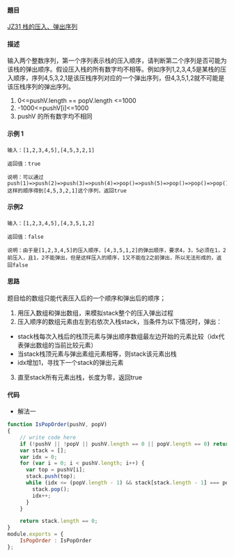 #### 題目

[JZ31 栈的压入、弹出序列](https://www.nowcoder.com/practice/d77d11405cc7470d82554cb392585106?tpId=13&tqId=23290&ru=/ta/coding-interviews&qru=/ta/coding-interviews/question-ranking)

#### 描述

输入两个整数序列，第一个序列表示栈的压入顺序，请判断第二个序列是否可能为该栈的弹出顺序。假设压入栈的所有数字均不相等。例如序列1,2,3,4,5是某栈的压入顺序，序列4,5,3,2,1是该压栈序列对应的一个弹出序列，但4,3,5,1,2就不可能是该压栈序列的弹出序列。
1. 0<=pushV.length == popV.length <=1000
2. -1000<=pushV[i]<=1000
3. pushV 的所有数字均不相同

#### 示例 1

```
输入：[1,2,3,4,5],[4,5,3,2,1]

返回值：true

说明：可以通过push(1)=>push(2)=>push(3)=>push(4)=>pop()=>push(5)=>pop()=>pop()=>pop()=>pop()
这样的顺序得到[4,5,3,2,1]这个序列，返回true      
```

#### 示例2
```
输入：[1,2,3,4,5],[4,3,5,1,2]

返回值：false

说明：由于是[1,2,3,4,5]的压入顺序，[4,3,5,1,2]的弹出顺序，要求4，3，5必须在1，2前压入，且1，2不能弹出，但是这样压入的顺序，1又不能在2之前弹出，所以无法形成的，返回false      
```
#### 思路
题目给的数组只能代表压入后的一个顺序和弹出后的顺序；
1. 用压入数组和弹出数组，来模拟stack整个的压入弹出过程
2. 压入顺序的数组元素由左到右依次入栈stack，当条件为以下情况时，弹出：
  - stack栈每次入栈后的栈顶元素与弹出顺序数组最左边开始的元素比较（idx代表弹出数组的当前比较元素）
  - 当stack栈顶元素与弹出素组元素相等，则stack该元素出栈
  - idx增加1，寻找下一个stack的弹出元素
3. 直至stack所有元素出栈，长度为零，返回true
#### 代码

- 解法一

```js
function IsPopOrder(pushV, popV)
{
    // write code here
    if (!pushV || !popV || pushV.length == 0 || popV.length == 0) return false; 
    var stack = [];
    var idx = 0;
    for (var i = 0; i < pushV.length; i++) {
      var top = pushV[i];
      stack.push(top);
      while (idx <= (popV.length - 1) && stack[stack.length - 1] === popV[idx]) {
        stack.pop();
        idx++;
      }
    }

    return stack.length == 0;
}
module.exports = {
    IsPopOrder : IsPopOrder
};
```
